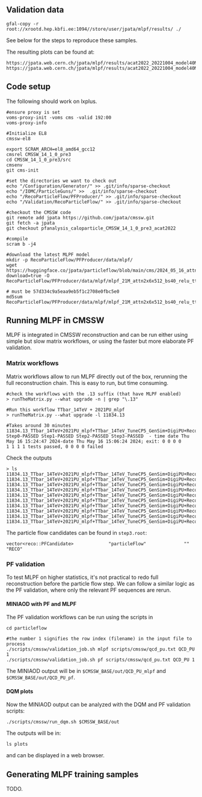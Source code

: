 ## Validation data

```
gfal-copy -r root://xrootd.hep.kbfi.ee:1094//store/user/jpata/mlpf/results/ ./
```

See below for the steps to reproduce these samples.

The resulting plots can be found at:
```
https://jpata.web.cern.ch/jpata/mlpf/results/acat2022_20221004_model40M_revalidation20240523/
https://jpata.web.cern.ch/jpata/mlpf/results/acat2022_20221004_model40M_revalidation_CMSSW14_20240527/
```

## Code setup

The following should work on lxplus.
```
#ensure proxy is set
voms-proxy-init -voms cms -valid 192:00
voms-proxy-info

#Initialize EL8
cmssw-el8

export SCRAM_ARCH=el8_amd64_gcc12
cmsrel CMSSW_14_1_0_pre3
cd CMSSW_14_1_0_pre3/src
cmsenv
git cms-init

#set the directories we want to check out
echo "/Configuration/Generator/" >> .git/info/sparse-checkout
echo "/IOMC/ParticleGuns/" >>  .git/info/sparse-checkout
echo "/RecoParticleFlow/PFProducer/" >> .git/info/sparse-checkout
echo "/Validation/RecoParticleFlow/" >> .git/info/sparse-checkout

#checkout the CMSSW code
git remote add jpata https://github.com/jpata/cmssw.git
git fetch -a jpata
git checkout pfanalysis_caloparticle_CMSSW_14_1_0_pre3_acat2022

#compile
scram b -j4

#download the latest MLPF model
mkdir -p RecoParticleFlow/PFProducer/data/mlpf/
wget https://huggingface.co/jpata/particleflow/blob/main/cms/2024_05_16_attn_model21M/onnx/mlpf_21M_attn2x6x512_bs40_relu_tt_qcd_zh400k_checkpoint25_1xa100_fp32_fused.onnx?download=true -O RecoParticleFlow/PFProducer/data/mlpf/mlpf_21M_attn2x6x512_bs40_relu_tt_qcd_zh400k_checkpoint25_1xa100_fp32_fused.onnx

# must be 57d334c9a5eaa9eb5f1c2708e0fbc5e0
md5sum RecoParticleFlow/PFProducer/data/mlpf/mlpf_21M_attn2x6x512_bs40_relu_tt_qcd_zh400k_checkpoint25_1xa100_fp32_fused.onnx
```

## Running MLPF in CMSSW
MLPF is integrated in CMSSW reconstruction and can be run either using simple but slow matrix workflows, or using the faster but more elaborate PF validation.

### Matrix workflows

Matrix workflows allow to run MLPF directly out of the box, rerunning the full reconstruction chain.
This is easy to run, but time consuming.
```
#check the workflows with the .13 suffix (that have MLPF enabled)
> runTheMatrix.py --what upgrade -n | grep "\.13"

#Run this workflow TTbar_14TeV + 2021PU_mlpf
> runTheMatrix.py --what upgrade -l 11834.13

#Takes around 30 minutes
11834.13_TTbar_14TeV+2021PU_mlpf+TTbar_14TeV_TuneCP5_GenSim+DigiPU+RecoNanoPU+HARVESTNanoPU Step0-PASSED Step1-PASSED Step2-PASSED Step3-PASSED  - time date Thu May 16 15:24:47 2024-date Thu May 16 15:06:24 2024; exit: 0 0 0 0
1 1 1 1 tests passed, 0 0 0 0 failed
```

Check the outputs
```
> ls 11834.13_TTbar_14TeV+2021PU_mlpf+TTbar_14TeV_TuneCP5_GenSim+DigiPU+RecoNanoPU+HARVESTNanoPU/*.root
11834.13_TTbar_14TeV+2021PU_mlpf+TTbar_14TeV_TuneCP5_GenSim+DigiPU+RecoNanoPU+HARVESTNanoPU/DQM_V0001_R000000001__Global__CMSSW_X_Y_Z__RECO.root
11834.13_TTbar_14TeV+2021PU_mlpf+TTbar_14TeV_TuneCP5_GenSim+DigiPU+RecoNanoPU+HARVESTNanoPU/histProbFunction.root
11834.13_TTbar_14TeV+2021PU_mlpf+TTbar_14TeV_TuneCP5_GenSim+DigiPU+RecoNanoPU+HARVESTNanoPU/step1.root
11834.13_TTbar_14TeV+2021PU_mlpf+TTbar_14TeV_TuneCP5_GenSim+DigiPU+RecoNanoPU+HARVESTNanoPU/step2.root
11834.13_TTbar_14TeV+2021PU_mlpf+TTbar_14TeV_TuneCP5_GenSim+DigiPU+RecoNanoPU+HARVESTNanoPU/step3_inDQM.root
11834.13_TTbar_14TeV+2021PU_mlpf+TTbar_14TeV_TuneCP5_GenSim+DigiPU+RecoNanoPU+HARVESTNanoPU/step3_inMINIAODSIM.root
11834.13_TTbar_14TeV+2021PU_mlpf+TTbar_14TeV_TuneCP5_GenSim+DigiPU+RecoNanoPU+HARVESTNanoPU/step3_inNANOEDMAODSIM.root
11834.13_TTbar_14TeV+2021PU_mlpf+TTbar_14TeV_TuneCP5_GenSim+DigiPU+RecoNanoPU+HARVESTNanoPU/step3_inRECOSIM.root
11834.13_TTbar_14TeV+2021PU_mlpf+TTbar_14TeV_TuneCP5_GenSim+DigiPU+RecoNanoPU+HARVESTNanoPU/step3.root
```

The particle flow candidates can be found in `step3.root`:
```
vector<reco::PFCandidate>             "particleFlow"              ""                "RECO"
```

### PF validation
To test MLPF on higher statistics, it's not practical to redo full reconstruction before the particle flow step.
We can follow a similar logic as the PF validation, where only the relevant PF sequences are rerun.

#### MINIAOD with PF and MLPF
The PF validation workflows can be run using the scripts in
```
cd particleflow

#the number 1 signifies the row index (filename) in the input file to process
./scripts/cmssw/validation_job.sh mlpf scripts/cmssw/qcd_pu.txt QCD_PU 1
./scripts/cmssw/validation_job.sh pf scripts/cmssw/qcd_pu.txt QCD_PU 1
```

The MINIAOD output will be in `$CMSSW_BASE/out/QCD_PU_mlpf` and `$CMSSW_BASE/out/QCD_PU_pf`.

#### DQM plots
Now the MINIAOD output can be analyzed with the DQM and PF validation scripts:
```
./scripts/cmssw/run_dqm.sh $CMSSW_BASE/out
```

The outputs will be in:
```
ls plots
```
and can be displayed in a web browser.

## Generating MLPF training samples
TODO.
